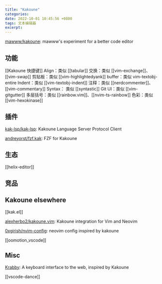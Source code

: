 ```yaml
---
title: "Kakoune"
categories: 
date: 2022-10-01 10:45:56 +0800
tags: 文本编辑器
excerpt: 
---
```




[mawww/kakoune](https://github.com/mawww/kakoune): mawww's experiment for a better code editor

## 功能

[[Kakoune 快捷键]]
Align：类似 [[tabular]]
交换：类似 [[vim-exchange]]、[[vim-swap]]
剪贴板：类似 [[vim-highlightedyank]]
buffer：类似 vim-textobj-entire
Indent：类似 [[vim-textobj-indent]]
注释：类似 [[nerdcommenter]]、[[vim-commentary]]
Syntax： 类似 [[syntastic]]
Git UI：类似 [[vim-gitgutter]]
多层括号：类似 [[rainbow.vim]]、[[nvim-ts-rainbow]]
色彩：类似 [[vim-hexokinase]]

## 插件

[kak-lsp/kak-lsp](https://github.com/kak-lsp/kak-lsp): Kakoune Language Server Protocol Client

[andreyorst/fzf.kak](https://github.com/andreyorst/fzf.kak): FZF for Kakoune


## 生态

[[helix-editor]]

## 竞品



## Kakoune elsewhere

[[kak.el]]


[alexherbo2/kakoune.vim](https://github.com/alexherbo2/kakoune.vim): Kakoune integration for Vim and Neovim

[0xgirish/nvim-config](https://github.com/0xgirish/nvim-config): neovim config inspired by kakoune

[[oomotion_vscode]]




## Misc


[Krabby](https://github.com/alexherbo2/krabby): A keyboard interface to the web, inspired by Kakoune

[[vscode-dance]]




